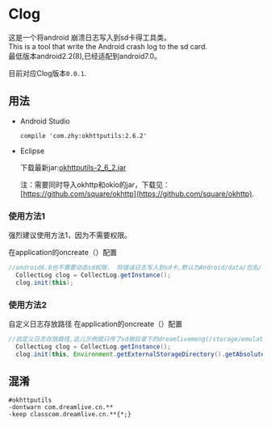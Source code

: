 # Clog  

这是一个将android 崩溃日志写入到sd卡得工具类。  
This is a tool that write the Android crash log to the sd card.  
最低版本android2.2(8),已经适配到android7.0。  

目前对应Clog版本`0.0.1`.

## 用法

* Android Studio
	
	```
	compile 'com.zhy:okhttputils:2.6.2'
	```
	
* Eclipse
	
	下载最新jar:[okhttputils-2\_6\_2.jar](okhttputils-2_6_2.jar?raw=true)

	注：需要同时导入okhttp和okio的jar，下载见：[https://github.com/square/okhttp](https://github.com/square/okhttp).


### 使用方法1
强烈建议使用方法1，因为不需要权限。  

在application的oncreate（）配置
```java
//android6.0也不需要动态sd权限， 将错误日志写入到sd卡,默认为Android/data/包名/files/logs下面，放这个目录下主要是为了不需要权限
  CollectLog clog = CollectLog.getInstance();
  clog.init(this);

```

### 使用方法2
自定义日志存放路径
在application的oncreate（）配置
```java
//自定义日志存放路径,这儿示例就只传了sd根目录下的dreamlivemeng(/storage/emulated/0/dreamlivemeng)，希望把错误日志写到这个目录
  CollectLog clog = CollectLog.getInstance();
  clog.init(this, Environment.getExternalStorageDirectory().getAbsolutePath() + File.separator + "dreamlivemeng");

```

## 混淆

```
#okhttputils
-dontwarn com.dreamlive.cn.**
-keep classcom.dreamlive.cn.**{*;}


```

